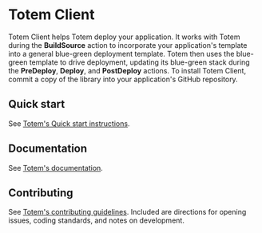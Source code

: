 # Totem Client

Totem Client helps Totem deploy your application.  It works with Totem during the **BuildSource** action to incorporate your application's template into a general blue-green deployment template.  Totem then uses the blue-green template to drive deployment, updating its blue-green stack during the **PreDeploy**, **Deploy**, and **PostDeploy** actions. To install Totem Client, commit a copy of the library into your application's GitHub repository.

## Quick start

See [Totem's Quick start instructions](https://github.com/Brightspace/totem).

## Documentation

See [Totem's documentation](https://github.com/Brightspace/totem).

## Contributing

See [Totem's contributing guidelines](https://github.com/Brightspace/totem/CONTRIBUTING.md). Included are directions for opening issues, coding standards, and notes on development.
